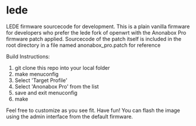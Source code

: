 # lede
LEDE firmware sourcecode for development. 
This is a plain vanilla firmware for developers who prefer the lede fork of openwrt with the Anonabox Pro firmware patch applied. 
Sourcecode of the patch itself is included in the root directory in a file named anonabox_pro.patch for reference

Build Instructions:
1) git clone this repo into your local folder
2) make menuconfig
3) Select 'Target Profile'
4) Select 'Anonabox Pro' from the list
5) save and exit menuconfig
6) make

Feel free to customize as you see fit. Have fun!
You can flash the image using the admin interface from the default firmware. 



